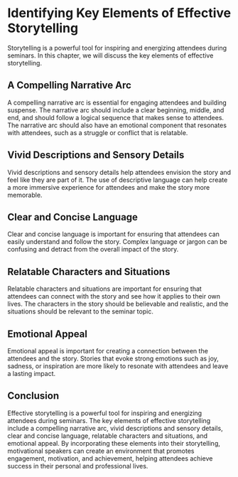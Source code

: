 # Identifying Key Elements of Effective Storytelling

Storytelling is a powerful tool for inspiring and energizing attendees during seminars. In this chapter, we will discuss the key elements of effective storytelling.

A Compelling Narrative Arc
--------------------------

A compelling narrative arc is essential for engaging attendees and building suspense. The narrative arc should include a clear beginning, middle, and end, and should follow a logical sequence that makes sense to attendees. The narrative arc should also have an emotional component that resonates with attendees, such as a struggle or conflict that is relatable.

Vivid Descriptions and Sensory Details
--------------------------------------

Vivid descriptions and sensory details help attendees envision the story and feel like they are part of it. The use of descriptive language can help create a more immersive experience for attendees and make the story more memorable.

Clear and Concise Language
--------------------------

Clear and concise language is important for ensuring that attendees can easily understand and follow the story. Complex language or jargon can be confusing and detract from the overall impact of the story.

Relatable Characters and Situations
-----------------------------------

Relatable characters and situations are important for ensuring that attendees can connect with the story and see how it applies to their own lives. The characters in the story should be believable and realistic, and the situations should be relevant to the seminar topic.

Emotional Appeal
----------------

Emotional appeal is important for creating a connection between the attendees and the story. Stories that evoke strong emotions such as joy, sadness, or inspiration are more likely to resonate with attendees and leave a lasting impact.

Conclusion
----------

Effective storytelling is a powerful tool for inspiring and energizing attendees during seminars. The key elements of effective storytelling include a compelling narrative arc, vivid descriptions and sensory details, clear and concise language, relatable characters and situations, and emotional appeal. By incorporating these elements into their storytelling, motivational speakers can create an environment that promotes engagement, motivation, and achievement, helping attendees achieve success in their personal and professional lives.
